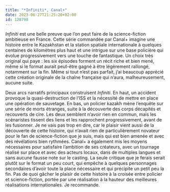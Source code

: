 ```yaml
---
title: "*Infiniti*, Canal+"
date: 2023-06-27T21:25:20+02:00
id: 128798 
---
```


*Infiniti* est une belle preuve que l’on peut faire de la science-fiction ambitieuse en France. Cette série commandée par Canal+ imagine une histoire entre le Kazakhstan et la station spatiale internationale à quelques centaines de kilomètres plus haut et une intrigue sur une base policière qui évolue progressivement vers une touche de fantastique. Un choix très original qui paye : les six épisodes forment un récit riche et bien mené, même si le format aurait peut-être gagné à être légèrement rallongé, notamment sur la fin. Même si tout n’est pas parfait, j’ai beaucoup apprécié cette création originale de la chaîne française qui n’aura, malheureusement, aucune suite.

Deux arcs narratifs principaux construisent *Infiniti*. En haut, un accident provoque la quasi-destruction de l’ISS et la nécessité de mettre en place une opération de sauvetage. En bas, un policier kazakh mène l’enquête sur une série de morts étranges, suite à la découverte des corps décapités et recouverts de cire. Les deux semblent n’avoir rien en commun, mais les scénaristes tissent des liens et les rapprochent progressivement, avant de les fusionner. Je ne vais pas trop en dire, car le plaisir vient aussi de la découverte de cette histoire, qui n’avait rien de particulièrement novateur pour le fan de science-fiction que je suis, mais qui est bien amenée et avec des révélations bien rythmées. Canal+ a également mis les moyens nécessaires pour satisfaire l’ambition de ses créateurs, avec un tournage réalisé sur place et avec des acteurs locaux, dans de multiples langues et sans aucune fausse note sur le casting. La seule critique que je ferais serait plutôt sur le format un peu court, qui empêche à quelques personnages secondaires d’avoir toute la place nécessaire et qui précipite un petit peu la fin. Pas de quoi gâcher le plaisir de cette histoire à la croisée entre policier et science-fiction, portée par une réalisation à la hauteur des meilleures réalisations internationales. Je recommande. 



